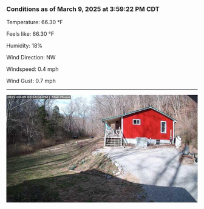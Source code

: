 ### Conditions as of March 9, 2025 at 3:59:22 PM CDT 

Temperature: 66.30 &deg;F

Feels like: 66.30 &deg;F

Humidity: 18%

Wind Direction: NW

Windspeed: 0.4 mph

Wind Gust: 0.7 mph

---

<img src="./images/latest.jpeg"/>

